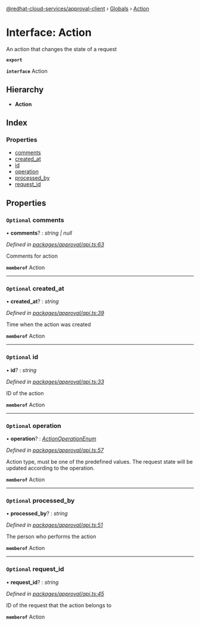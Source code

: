 [@redhat-cloud-services/approval-client](../README.md) › [Globals](../globals.md) › [Action](action.md)

# Interface: Action

An action that changes the state of a request

**`export`** 

**`interface`** Action

## Hierarchy

* **Action**

## Index

### Properties

* [comments](action.md#optional-comments)
* [created_at](action.md#optional-created_at)
* [id](action.md#optional-id)
* [operation](action.md#optional-operation)
* [processed_by](action.md#optional-processed_by)
* [request_id](action.md#optional-request_id)

## Properties

### `Optional` comments

• **comments**? : *string | null*

*Defined in [packages/approval/api.ts:63](https://github.com/Hyperkid123/javascript-clients/blob/master/packages/approval/api.ts#L63)*

Comments for action

**`memberof`** Action

___

### `Optional` created_at

• **created_at**? : *string*

*Defined in [packages/approval/api.ts:39](https://github.com/Hyperkid123/javascript-clients/blob/master/packages/approval/api.ts#L39)*

Time when the action was created

**`memberof`** Action

___

### `Optional` id

• **id**? : *string*

*Defined in [packages/approval/api.ts:33](https://github.com/Hyperkid123/javascript-clients/blob/master/packages/approval/api.ts#L33)*

ID of the action

**`memberof`** Action

___

### `Optional` operation

• **operation**? : *[ActionOperationEnum](../enums/actionoperationenum.md)*

*Defined in [packages/approval/api.ts:57](https://github.com/Hyperkid123/javascript-clients/blob/master/packages/approval/api.ts#L57)*

Action type, must be one of the predefined values. The request state will be updated according to the operation.

**`memberof`** Action

___

### `Optional` processed_by

• **processed_by**? : *string*

*Defined in [packages/approval/api.ts:51](https://github.com/Hyperkid123/javascript-clients/blob/master/packages/approval/api.ts#L51)*

The person who performs the action

**`memberof`** Action

___

### `Optional` request_id

• **request_id**? : *string*

*Defined in [packages/approval/api.ts:45](https://github.com/Hyperkid123/javascript-clients/blob/master/packages/approval/api.ts#L45)*

ID of the request that the action belongs to

**`memberof`** Action
